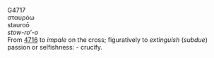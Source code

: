 G4717  
σταυρόω  
stauroō  
*stow-ro‘-o*  
From [4716](g4716) to *impale* on the cross; figuratively to
*extinguish* (*subdue*) passion or selfishness: - crucify.  
